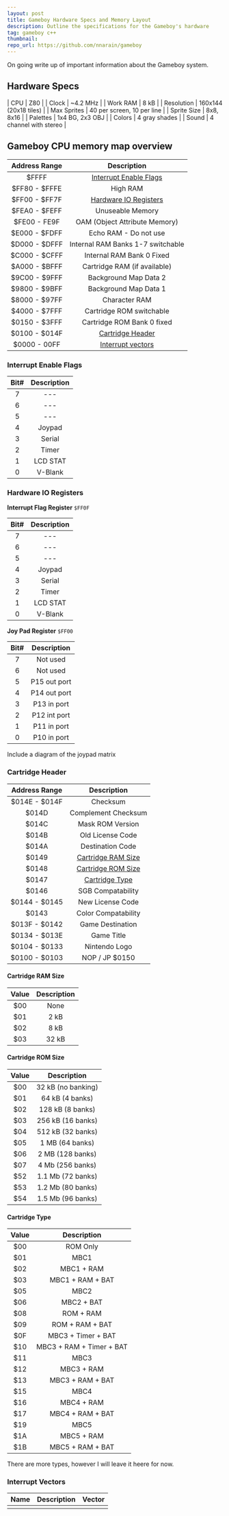 ```yaml
---
layout: post
title: Gameboy Hardware Specs and Memory Layout
description: Outline the specifications for the Gameboy's hardware
tag: gameboy c++
thumbnail:
repo_url: https://github.com/nnarain/gameboy
---
```


On going write up of important information about the Gameboy system.

Hardware Specs
--------------

| CPU         | Z80                        |
| Clock       | ~4.2 MHz                   |
| Work RAM    | 8 kB                       |
| Resolution  | 160x144 (20x18 tiles)      |
| Max Sprites | 40 per screen, 10 per line |
| Sprite Size | 8x8, 8x16                  |
| Palettes    | 1x4 BG, 2x3 OBJ            |
| Colors      | 4 gray shades              |
| Sound       | 4 channel with stereo      |


Gameboy CPU memory map overview
-------------------------------

|  Address Range  |  Description                                      |
| :-------------: | :-----------------------------------------------: |
| $FFFF           | [Interrupt Enable Flags](#interrupt-enable-flags) |
| $FF80 - $FFFE   | High RAM                                          |
| $FF00 - $FF7F   | [Hardware IO Registers](#hardware-io-registers)   |
| $FEA0 - $FEFF   | Unuseable Memory                                  |
| $FE00 - FE9F    | OAM (Object Attribute Memory)                     |
| $E000 - $FDFF   | Echo RAM - Do not use                             |
| $D000 - $DFFF   | Internal RAM Banks 1-7 switchable                 |
| $C000 - $CFFF   | Internal RAM Bank 0 Fixed                         |
| $A000 - $BFFF   | Cartridge RAM (if available)                      |
| $9C00 - $9FFF   | Background Map Data 2                             |
| $9800 - $9BFF   | Background Map Data 1                             |
| $8000 - $97FF   | Character RAM                                     |
| $4000 - $7FFF   | Cartridge ROM switchable                          |
| $0150 - $3FFF   | Cartridge ROM Bank 0 fixed                        |
| $0100 - $014F   | [Cartridge Header](#cartridge-header)             |
| $0000 - 00FF    | [Interrupt vectors](#interrupt-vectors)           |


### Interrupt Enable Flags

|  Bit#  |  Description    |
| :----: | :-------------: |
|  7     | ---             |
|  6     | ---             |
|  5     | ---             |
|  4     | Joypad          |
|  3     | Serial          |
|  2     | Timer           |
|  1     | LCD STAT        |
|  0     | V-Blank         |

### Hardware IO Registers

**Interrupt Flag Register** `$FF0F`

|  Bit#  |  Description    |
| :----: | :-------------: |
|  7     | ---             |
|  6     | ---             |
|  5     | ---             |
|  4     | Joypad          |
|  3     | Serial          |
|  2     | Timer           |
|  1     | LCD STAT        |
|  0     | V-Blank         |

**Joy Pad Register** `$FF00`

|  Bit#  |  Description    |
| :----: | :-------------: |
|  7     | Not used        |
|  6     | Not used        |
|  5     | P15 out port    |
|  4     | P14 out port    |
|  3     | P13 in port     |
|  2     | P12 int port    |
|  1     | P11 in port     |
|  0     | P10 in port     |

Include a diagram of the joypad matrix

### Cartridge Header

|  Address Range  |  Description                              |
| :-------------: | :---------------------------------------: |
| $014E - $014F   | Checksum                                  |
| $014D           | Complement Checksum                       |
| $014C           | Mask ROM Version                          |
| $014B           | Old License Code                          |
| $014A           | Destination Code                          |
| $0149           | [Cartridge RAM Size](#cartridge-ram-size) |
| $0148           | [Cartridge ROM Size](#cartridge-rom-size) |
| $0147           | [Cartridge Type](#cartridge-type)         |
| $0146           | SGB Compatability                         |
| $0144 - $0145   | New License Code                          |
| $0143           | Color Compatability                       |
| $013F - $0142   | Game Destination                          |
| $0134 - $013E   | Game Title                                |
| $0104 - $0133   | Nintendo Logo                             |
| $0100 - $0103   | NOP / JP $0150                            |

#### Cartridge RAM Size

|  Value  |  Description             |    
| :-----: | :----------------------: |
| $00     | None                     |
| $01     | 2 kB                     |
| $02     | 8 kB                     |
| $03     | 32 kB                    |

#### Cartridge ROM Size

|  Value  |  Description             |    
| :-----: | :----------------------: |
| $00     | 32 kB (no banking)       |
| $01     | 64 kB (4 banks)          |
| $02     | 128 kB (8 banks)         |
| $03     | 256 kB (16 banks)        |
| $04     | 512 kB (32 banks)        |
| $05     | 1 MB (64 banks)          |
| $06     | 2 MB (128 banks)         |
| $07     | 4 Mb (256 banks)         |
| $52     | 1.1 Mb (72 banks)        |
| $53     | 1.2 Mb (80 banks)        |
| $54     | 1.5 Mb (96 banks)        |


#### Cartridge Type

|  Value  |  Description             |    
| :-----: | :----------------------: |
| $00     | ROM Only                 |
| $01     | MBC1                     |
| $02     | MBC1 + RAM               |
| $03     | MBC1 + RAM + BAT         |
| $05     | MBC2                     |
| $06     | MBC2 + BAT               |
| $08     | ROM + RAM                |
| $09     | ROM + RAM + BAT          |
| $0F     | MBC3 + Timer + BAT       |
| $10     | MBC3 + RAM + Timer + BAT |
| $11     | MBC3                     |
| $12     | MBC3 + RAM               |
| $13     | MBC3 + RAM + BAT         |
| $15     | MBC4                     |
| $16     | MBC4 + RAM               |
| $17     | MBC4 + RAM + BAT         |
| $19     | MBC5                     |
| $1A     | MBC5 + RAM               |
| $1B     | MBC5 + RAM + BAT         |

There are more types, however I will leave it heere for now.

### Interrupt Vectors

|  Name  |  Description  |  Vector  |
| :----: | :-----------: | :------: |
|        |               |          |
